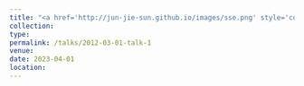 ```yaml
---
title: "<a href='http://jun-jie-sun.github.io/images/sse.png' style='color: teal;'>1. National-level: Third Prize in Challenge Cup" Hunan Province College Student Extracurricular Academic and Technological Works Competition </a>"
collection: 
type:
permalink: /talks/2012-03-01-talk-1
venue: 
date: 2023-04-01
location: 
---
```


